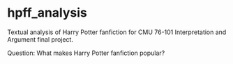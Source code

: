 # hpff_analysis
Textual analysis of Harry Potter fanfiction for CMU 76-101 Interpretation and Argument final project.

Question: What makes Harry Potter fanfiction popular?